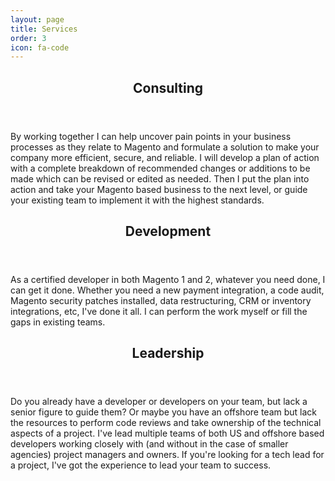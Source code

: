 ```yaml
---
layout: page
title: Services
order: 3
icon: fa-code
---
```


<div class="row">
    <div class="4u 12u$(mobile)">
        <div class="item">
            <header>
                <h2>Consulting</h2>
            </header>
            <p>By working together I can help uncover pain points in your business processes as they relate to Magento and
            formulate a solution to make your company more efficient, secure, and reliable. I will develop a plan
            of action with a complete breakdown of recommended changes or additions to be made which can be revised or
            edited as needed. Then I put the plan into action and take your Magento based business to the next level, or
            guide your existing team to implement it with the highest standards.</p>
        </div>
    </div>
    <div class="4u 12u$(mobile)">
        <div class="item">
            <header>
                <h2>Development</h2>
            </header>
            <p>As a certified developer in both Magento 1 and 2, whatever you need done, I can get it done. Whether you need a
            new payment integration, a code audit, Magento security patches installed, data restructuring, CRM or inventory
            integrations, etc, I've done it all. I can perform the work myself or fill the gaps in existing teams.</p>
        </div>
    </div>
    <div class="4u 12u$(mobile)">
        <div class="item">
            <header>
                <h2>Leadership</h2>
            </header>
            <p>Do you already have a developer or developers on your team, but lack a senior figure to guide them? Or maybe
            you have an offshore team but lack the resources to perform code reviews and take ownership of the technical
            aspects of a project. I've lead multiple teams of both US and offshore based developers working closely with
            (and without in the case of smaller agencies) project managers and owners. If you're looking for a tech lead
            for a project, I've got the experience to lead your team to success.</p>
        </div>
    </div>
</div>